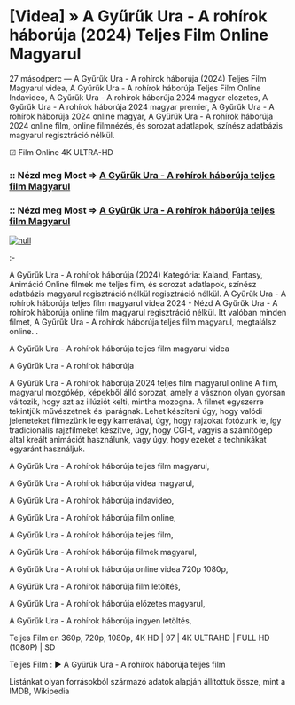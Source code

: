 # [Videa] » A Gyűrűk Ura - A rohírok háborúja (2024) Teljes Film Online Magyarul





27 másodperc — A Gyűrűk Ura - A rohírok háborúja (2024) Teljes Film Magyarul videa, A Gyűrűk Ura - A rohírok háborúja Teljes Film Online Indavideo, A Gyűrűk Ura - A rohírok háborúja 2024 magyar elozetes, A Gyűrűk Ura - A rohírok háborúja 2024 magyar premier, A Gyűrűk Ura - A rohírok háborúja 2024 online magyar, A Gyűrűk Ura - A rohírok háborúja 2024 online film, online filmnézés, és sorozat adatlapok, színész adatbázis magyarul regisztráció nélkül.

☑ Film Online 4K ULTRA-HD

### :: Nézd meg Most => [A Gyűrűk Ura - A rohírok háborúja teljes film Magyarul](https://t.co/xEOteQ3Hjs)

### :: Nézd meg Most => [A Gyűrűk Ura - A rohírok háborúja teljes film Magyarul](https://t.co/xEOteQ3Hjs)
[![null](https://static.wixstatic.com/media/855a25_043b5abeb4ae4d35ac003198e7fe56ed~mv2.gif)](https://t.co/xEOteQ3Hjs)

:-

A Gyűrűk Ura - A rohírok háborúja (2024) Kategória: Kaland, Fantasy, Animáció Online filmek me teljes film, és sorozat adatlapok, színész adatbázis magyarul regisztráció nélkül.regisztráció nélkül. A Gyűrűk Ura - A rohírok háborúja teljes film magyarul videa 2024 - Nézd A Gyűrűk Ura - A rohírok háborúja online film magyarul regisztráció nélkül. Itt valóban minden filmet, A Gyűrűk Ura - A rohírok háborúja teljes film magyarul, megtalálsz online. .

A Gyűrűk Ura - A rohírok háborúja teljes film magyarul videa

A Gyűrűk Ura - A rohírok háborúja

A Gyűrűk Ura - A rohírok háborúja 2024 teljes film magyarul online A film, magyarul mozgókép, képekből álló sorozat, amely a vásznon olyan gyorsan változik, hogy azt az illúziót kelti, mintha mozogna. A filmet egyszerre tekintjük művészetnek és iparágnak. Lehet készíteni úgy, hogy valódi jeleneteket filmezünk le egy kamerával, úgy, hogy rajzokat fotózunk le, így tradicionális rajzfilmeket készítve, úgy, hogy CGI-t, vagyis a számítógép által kreált animációt használunk, vagy úgy, hogy ezeket a technikákat egyaránt használjuk.

A Gyűrűk Ura - A rohírok háborúja teljes film magyarul,

A Gyűrűk Ura - A rohírok háborúja videa magyarul,

A Gyűrűk Ura - A rohírok háborúja indavideo,

A Gyűrűk Ura - A rohírok háborúja film online,

A Gyűrűk Ura - A rohírok háborúja teljes film,

A Gyűrűk Ura - A rohírok háborúja filmek magyarul,

A Gyűrűk Ura - A rohírok háborúja online videa 720p 1080p,

A Gyűrűk Ura - A rohírok háborúja film letöltés,

A Gyűrűk Ura - A rohírok háborúja előzetes magyarul,

A Gyűrűk Ura - A rohírok háborúja ingyen letöltés,

Teljes Film en 360p, 720p, 1080p, 4K HD | 97 | 4K ULTRAHD | FULL HD (1080P) | SD

Teljes Film : ► A Gyűrűk Ura - A rohírok háborúja teljes film

Listánkat olyan forrásokból származó adatok alapján állítottuk össze, mint a IMDB, Wikipedia
